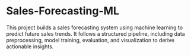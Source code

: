 # Sales-Forecasting-ML
This project builds a sales forecasting system using machine learning to predict future sales trends. It follows a structured pipeline, including data preprocessing, model training, evaluation, and visualization to derive actionable insights.
